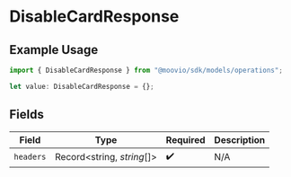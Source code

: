 # DisableCardResponse

## Example Usage

```typescript
import { DisableCardResponse } from "@moovio/sdk/models/operations";

let value: DisableCardResponse = {};
```

## Fields

| Field                      | Type                       | Required                   | Description                |
| -------------------------- | -------------------------- | -------------------------- | -------------------------- |
| `headers`                  | Record<string, *string*[]> | :heavy_check_mark:         | N/A                        |